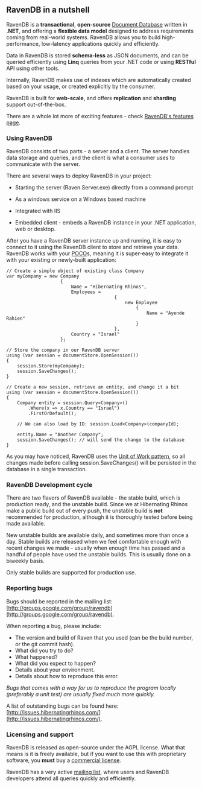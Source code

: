 ﻿
## RavenDB in a nutshell

RavenDB is a **transactional**, **open-source** [Document Database](what-is-a-document-database) written in **.NET**, and offering a **flexible data model** designed to address requirements coming from real-world systems. RavenDB allows you to build high-performance, low-latency applications quickly and efficiently.

Data in RavenDB is stored **schema-less** as JSON documents, and can be queried efficiently using **Linq** queries from your .NET code or using **RESTful** API using other tools. 

Internally, RavenDB makes use of indexes which are automatically created based on your usage, or created explicitly by the consumer.

RavenDB is built for **web-scale**, and offers **replication** and **sharding** support out-of-the-box.

There are a whole lot more of exciting features - check [RavenDB's features page](http://ravendb.net/features).

### Using RavenDB

RavenDB consists of two parts - a server and a client. The server handles data storage and queries, and the client is what a consumer uses to communicate with the server. 

There are several ways to deploy RavenDB in your project:

* Starting the server (Raven.Server.exe) directly from a command prompt
 
* As a windows service on a Windows based machine

* Integrated with IIS

* Embedded client - embeds a RavenDB instance in your .NET application, web or desktop.

After you have a RavenDB server instance up and running, it is easy to connect to it using the RavenDB client to store and retrieve your data. RavenDB works with your [POCO](http://en.wikipedia.org/wiki/Plain_Old_CLR_Object)s, meaning it is super-easy to integrate it with your existing or newly-built application:

	// Create a simple object of existing class Company
	var myCompany = new Company
	                    {
	                        Name = "Hibernating Rhinos",
	                        Employees =
	                                        {
	                                            new Employee
	                                                {
	                                                    Name = "Ayende Rahien"
	                                                }
	                                        },
	                        Country = "Israel"
	                    };
	 
	// Store the company in our RavenDB server
	using (var session = documentStore.OpenSession())
	{
	    session.Store(myCompany);
	    session.SaveChanges();
	}
	 
	// Create a new session, retrieve an entity, and change it a bit
	using (var session = documentStore.OpenSession())
	{
	    Company entity = session.Query<Company>()
	        .Where(x => x.Country == "Israel")
	        .FirstOrDefault();
	 
	    // We can also load by ID: session.Load<Company>(companyId);
	 
	    entity.Name = "Another Company";
	    session.SaveChanges(); // will send the change to the database
	}

As you may have noticed, RavenDB uses the [Unit of Work pattern](http://martinfowler.com/eaaCatalog/unitOfWork.html), so all changes made before calling session.SaveChanges() will be persisted in the database in a single transaction.

### RavenDB Development cycle

There are two flavors of RavenDB available - the stable build, which is production ready, and the unstable build. Since we at Hibernating Rhinos make a public build out of every push, the unstable build is **not** recommended for production, although it is thoroughly tested before being made available.

New unstable builds are available daily, and sometimes more than once a day. Stable builds are released when we feel comfortable enough with recent changes we made - usually when enough time has passed and a handful of people have used the unstable builds. This is usually done on a biweekly basis.

Only stable builds are supported for production use. 

### Reporting bugs

Bugs should be reported in the mailing list: [http://groups.google.com/group/ravendb](http://groups.google.com/group/ravendb).

When reporting a bug, please include:

* The version and build of Raven that you used (can be the build number, or the git commit hash).
* What did you try to do?
* What happened?
* What did you expect to happen?
* Details about your environment.
* Details about how to reproduce this error.

*Bugs that comes with a way for us to reproduce the program locally (preferably a unit test) are usually fixed much more quickly.*

A list of outstanding bugs can be found here: [http://issues.hibernatingrhinos.com/](http://issues.hibernatingrhinos.com/).

### Licensing and support

RavenDB is released as open-source under the AGPL license. What that means is it is freely available, but if you want to use this with proprietary software, you **must** buy a [commercial license](http://ravendb.net/licensing).

RavenDB has a very active [mailing list](http://groups.google.com/group/ravendb), where users and RavenDB developers attend all queries quickly and efficiently.
